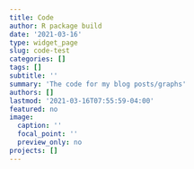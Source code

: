 ```yaml
---
title: Code
author: R package build
date: '2021-03-16'
type: widget_page
slug: code-test
categories: []
tags: []
subtitle: ''
summary: 'The code for my blog posts/graphs'
authors: []
lastmod: '2021-03-16T07:55:59-04:00'
featured: no
image:
  caption: ''
  focal_point: ''
  preview_only: no
projects: []
---
```

